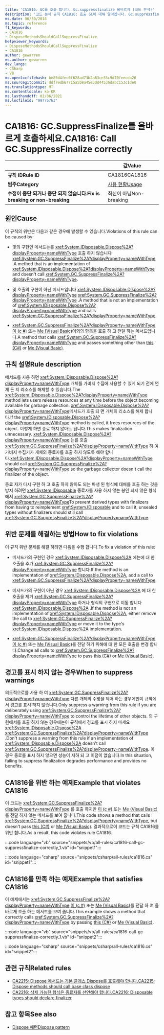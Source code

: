 ```yaml
---
title: 'CA1816: GC를 호출 합니다. Gc.suppressfinalize 올바르게 (코드 분석)'
description: '코드 분석 규칙 CA1816: 호출 GC에 대해 알아봅니다. Gc.suppressfinalize 올바르게'
ms.date: 06/30/2018
ms.topic: reference
f1_keywords:
- CA1816
- DisposeMethodsShouldCallSuppressFinalize
helpviewer_keywords:
- DisposeMethodsShouldCallSuppressFinalize
- CA1816
author: gewarren
ms.author: gewarren
dev_langs:
- CSharp
- VB
ms.openlocfilehash: be85d4fec0f628ad73b2a83ce33c9d70feecda20
ms.sourcegitcommit: ddf7edb67715a5b9a45e3dd44536dabc153c1de0
ms.translationtype: MT
ms.contentlocale: ko-KR
ms.lasthandoff: 02/06/2021
ms.locfileid: "99776763"
---
```

# <a name="ca1816-call-gcsuppressfinalize-correctly"></a><span data-ttu-id="832ee-103">CA1816: GC.SuppressFinalize를 올바르게 호출하세요.</span><span class="sxs-lookup"><span data-stu-id="832ee-103">CA1816: Call GC.SuppressFinalize correctly</span></span>

| | <span data-ttu-id="832ee-104">값</span><span class="sxs-lookup"><span data-stu-id="832ee-104">Value</span></span> |
|-|-|
| <span data-ttu-id="832ee-105">**규칙 ID**</span><span class="sxs-lookup"><span data-stu-id="832ee-105">**Rule ID**</span></span> |<span data-ttu-id="832ee-106">CA1816</span><span class="sxs-lookup"><span data-stu-id="832ee-106">CA1816</span></span>|
| <span data-ttu-id="832ee-107">**범주**</span><span class="sxs-lookup"><span data-stu-id="832ee-107">**Category**</span></span> |[<span data-ttu-id="832ee-108">사용 현황</span><span class="sxs-lookup"><span data-stu-id="832ee-108">Usage</span></span>](usage-warnings.md)|
| <span data-ttu-id="832ee-109">**수정이 중단 되거나 중단 되지 않습니다.**</span><span class="sxs-lookup"><span data-stu-id="832ee-109">**Fix is breaking or non-breaking**</span></span> |<span data-ttu-id="832ee-110">최신이 아님</span><span class="sxs-lookup"><span data-stu-id="832ee-110">Non-breaking</span></span>|

## <a name="cause"></a><span data-ttu-id="832ee-111">원인</span><span class="sxs-lookup"><span data-stu-id="832ee-111">Cause</span></span>

<span data-ttu-id="832ee-112">이 규칙의 위반은 다음과 같은 경우에 발생할 수 있습니다.</span><span class="sxs-lookup"><span data-stu-id="832ee-112">Violations of this rule can be caused by:</span></span>

- <span data-ttu-id="832ee-113">및의 구현인 메서드는를 <xref:System.IDisposable.Dispose%2A?displayProperty=nameWithType> 호출 하지 않습니다 <xref:System.GC.SuppressFinalize%2A?displayProperty=nameWithType> .</span><span class="sxs-lookup"><span data-stu-id="832ee-113">A method that is an implementation of <xref:System.IDisposable.Dispose%2A?displayProperty=nameWithType> and doesn't call <xref:System.GC.SuppressFinalize%2A?displayProperty=nameWithType>.</span></span>

- <span data-ttu-id="832ee-114">및 호출의 구현이 아닌 메서드입니다 <xref:System.IDisposable.Dispose%2A?displayProperty=nameWithType> <xref:System.GC.SuppressFinalize%2A?displayProperty=nameWithType> .</span><span class="sxs-lookup"><span data-stu-id="832ee-114">A method that is not an implementation of <xref:System.IDisposable.Dispose%2A?displayProperty=nameWithType> and calls <xref:System.GC.SuppressFinalize%2A?displayProperty=nameWithType>.</span></span>

- <span data-ttu-id="832ee-115"><xref:System.GC.SuppressFinalize%2A?displayProperty=nameWithType> [이 (c #)](../../../csharp/language-reference/keywords/this.md) 또는 [Me (Visual Basic)](../../../visual-basic/programming-guide/program-structure/me-my-mybase-and-myclass.md#me)이외의 항목을 호출 하 고 전달 하는 메서드입니다.</span><span class="sxs-lookup"><span data-stu-id="832ee-115">A method that calls <xref:System.GC.SuppressFinalize%2A?displayProperty=nameWithType> and passes something other than [this (C#)](../../../csharp/language-reference/keywords/this.md) or [Me (Visual Basic)](../../../visual-basic/programming-guide/program-structure/me-my-mybase-and-myclass.md#me).</span></span>

## <a name="rule-description"></a><span data-ttu-id="832ee-116">규칙 설명</span><span class="sxs-lookup"><span data-stu-id="832ee-116">Rule description</span></span>

<span data-ttu-id="832ee-117">메서드를 사용 하면 <xref:System.IDisposable.Dispose%2A?displayProperty=nameWithType> 개체를 가비지 수집에 사용할 수 있게 되기 전에 언제 든 지 리소스를 해제할 수 있습니다.</span><span class="sxs-lookup"><span data-stu-id="832ee-117">The <xref:System.IDisposable.Dispose%2A?displayProperty=nameWithType> method lets users release resources at any time before the object becoming available for garbage collection.</span></span> <span data-ttu-id="832ee-118"><xref:System.IDisposable.Dispose%2A?displayProperty=nameWithType>메서드가 호출 되 면 개체의 리소스를 해제 합니다.</span><span class="sxs-lookup"><span data-stu-id="832ee-118">If the <xref:System.IDisposable.Dispose%2A?displayProperty=nameWithType> method is called, it frees resources of the object.</span></span> <span data-ttu-id="832ee-119">이렇게 하면 종료 하지 않아도 됩니다.</span><span class="sxs-lookup"><span data-stu-id="832ee-119">This makes finalization unnecessary.</span></span> <span data-ttu-id="832ee-120"><xref:System.IDisposable.Dispose%2A?displayProperty=nameWithType> 는를 호출 <xref:System.GC.SuppressFinalize%2A?displayProperty=nameWithType> 하 여 가비지 수집기가 개체의 종료자를 호출 하지 않도록 해야 합니다.</span><span class="sxs-lookup"><span data-stu-id="832ee-120"><xref:System.IDisposable.Dispose%2A?displayProperty=nameWithType> should call <xref:System.GC.SuppressFinalize%2A?displayProperty=nameWithType> so the garbage collector doesn't call the finalizer of the object.</span></span>

<span data-ttu-id="832ee-121">종료 자가 다시 구현 하 고 호출 하지 않아도 되는 파생 된 형식에 대해를 호출 하는 것을 방지 하려면 <xref:System.IDisposable> 종료자를 사용 하지 않는 봉인 되지 않은 형식에서 <xref:System.GC.SuppressFinalize%2A?displayProperty=nameWithType></span><span class="sxs-lookup"><span data-stu-id="832ee-121">To prevent derived types with finalizers from having to reimplement <xref:System.IDisposable> and to call it, unsealed types without finalizers should still call <xref:System.GC.SuppressFinalize%2A?displayProperty=nameWithType>.</span></span>

## <a name="how-to-fix-violations"></a><span data-ttu-id="832ee-122">위반 문제를 해결하는 방법</span><span class="sxs-lookup"><span data-stu-id="832ee-122">How to fix violations</span></span>

<span data-ttu-id="832ee-123">이 규칙 위반 문제를 해결 하려면 다음을 수행 합니다.</span><span class="sxs-lookup"><span data-stu-id="832ee-123">To fix a violation of this rule:</span></span>

- <span data-ttu-id="832ee-124">메서드가의 구현인 경우 <xref:System.IDisposable.Dispose%2A> 에는에 대 한 호출을 추가 <xref:System.GC.SuppressFinalize%2A?displayProperty=nameWithType> 합니다.</span><span class="sxs-lookup"><span data-stu-id="832ee-124">If the method is an implementation of <xref:System.IDisposable.Dispose%2A>, add a call to <xref:System.GC.SuppressFinalize%2A?displayProperty=nameWithType>.</span></span>

- <span data-ttu-id="832ee-125">메서드가의 구현이 아닌 경우 <xref:System.IDisposable.Dispose%2A> 에 대 한 호출을 제거 <xref:System.GC.SuppressFinalize%2A?displayProperty=nameWithType> 하거나 형식의 구현으로 이동 합니다 <xref:System.IDisposable.Dispose%2A> .</span><span class="sxs-lookup"><span data-stu-id="832ee-125">If the method is not an implementation of <xref:System.IDisposable.Dispose%2A>, either remove the call to <xref:System.GC.SuppressFinalize%2A?displayProperty=nameWithType> or move it to the type's <xref:System.IDisposable.Dispose%2A> implementation.</span></span>

- <span data-ttu-id="832ee-126"><xref:System.GC.SuppressFinalize%2A?displayProperty=nameWithType> [이 (c #)](../../../csharp/language-reference/keywords/this.md) 또는 [Me (Visual Basic)](../../../visual-basic/programming-guide/program-structure/me-my-mybase-and-myclass.md#me)를 전달 하기 위해에 대 한 모든 호출을 변경 합니다.</span><span class="sxs-lookup"><span data-stu-id="832ee-126">Change all calls to <xref:System.GC.SuppressFinalize%2A?displayProperty=nameWithType> to pass [this (C#)](../../../csharp/language-reference/keywords/this.md) or [Me (Visual Basic)](../../../visual-basic/programming-guide/program-structure/me-my-mybase-and-myclass.md#me).</span></span>

## <a name="when-to-suppress-warnings"></a><span data-ttu-id="832ee-127">경고를 표시 하지 않는 경우</span><span class="sxs-lookup"><span data-stu-id="832ee-127">When to suppress warnings</span></span>

<span data-ttu-id="832ee-128">의도적으로를 사용 하 여 <xref:System.GC.SuppressFinalize%2A?displayProperty=nameWithType> 다른 개체의 수명을 제어 하는 경우에만이 규칙에서 경고를 표시 하지 않습니다.</span><span class="sxs-lookup"><span data-stu-id="832ee-128">Only suppress a warning from this rule if you are deliberately using <xref:System.GC.SuppressFinalize%2A?displayProperty=nameWithType> to control the lifetime of other objects.</span></span> <span data-ttu-id="832ee-129">의 구현에서를 호출 하지 않는 경우에는이 규칙에서 경고를 표시 하지 마세요 <xref:System.IDisposable.Dispose%2A> <xref:System.GC.SuppressFinalize%2A?displayProperty=nameWithType> .</span><span class="sxs-lookup"><span data-stu-id="832ee-129">Don't suppress a warning from this rule if an implementation of <xref:System.IDisposable.Dispose%2A> doesn't call <xref:System.GC.SuppressFinalize%2A?displayProperty=nameWithType>.</span></span> <span data-ttu-id="832ee-130">이 경우 종료를 표시 하지 않으면 성능이 저하 되 고 이점이 없습니다.</span><span class="sxs-lookup"><span data-stu-id="832ee-130">In this situation, failing to suppress finalization degrades performance and provides no benefits.</span></span>

## <a name="example-that-violates-ca1816"></a><span data-ttu-id="832ee-131">CA1816을 위반 하는 예제</span><span class="sxs-lookup"><span data-stu-id="832ee-131">Example that violates CA1816</span></span>

<span data-ttu-id="832ee-132">이 코드는 <xref:System.GC.SuppressFinalize%2A?displayProperty=nameWithType> 를 호출 하지만 [이 (c #)](../../../csharp/language-reference/keywords/this.md) 또는 [Me (Visual Basic)](../../../visual-basic/programming-guide/program-structure/me-my-mybase-and-myclass.md#me)를 전달 하지 않는 메서드를 보여 줍니다.</span><span class="sxs-lookup"><span data-stu-id="832ee-132">This code shows a method that calls <xref:System.GC.SuppressFinalize%2A?displayProperty=nameWithType>, but doesn't pass [this (C#)](../../../csharp/language-reference/keywords/this.md) or [Me (Visual Basic)](../../../visual-basic/programming-guide/program-structure/me-my-mybase-and-myclass.md#me).</span></span> <span data-ttu-id="832ee-133">결과적으로이 코드는 규칙 CA1816를 위반 합니다.</span><span class="sxs-lookup"><span data-stu-id="832ee-133">As a result, this code violates rule CA1816.</span></span>

:::code language="vb" source="snippets/vb/all-rules/ca1816-call-gc-suppressfinalize-correctly_1.vb" id="snippet1":::

:::code language="csharp" source="snippets/csharp/all-rules/ca1816.cs" id="snippet1":::

## <a name="example-that-satisfies-ca1816"></a><span data-ttu-id="832ee-134">CA1816를 만족 하는 예제</span><span class="sxs-lookup"><span data-stu-id="832ee-134">Example that satisfies CA1816</span></span>

<span data-ttu-id="832ee-135">이 예제에서는 <xref:System.GC.SuppressFinalize%2A?displayProperty=nameWithType> [이 (c #)](../../../csharp/language-reference/keywords/this.md) 또는 [Me (Visual Basic)](../../../visual-basic/programming-guide/program-structure/me-my-mybase-and-myclass.md#me)를 전달 하 여 올바르게 호출 하는 메서드를 보여 줍니다.</span><span class="sxs-lookup"><span data-stu-id="832ee-135">This example shows a method that correctly calls <xref:System.GC.SuppressFinalize%2A?displayProperty=nameWithType> by passing [this (C#)](../../../csharp/language-reference/keywords/this.md) or [Me (Visual Basic)](../../../visual-basic/programming-guide/program-structure/me-my-mybase-and-myclass.md#me).</span></span>

:::code language="vb" source="snippets/vb/all-rules/ca1816-call-gc-suppressfinalize-correctly_1.vb" id="snippet2":::

:::code language="csharp" source="snippets/csharp/all-rules/ca1816.cs" id="snippet2":::

## <a name="related-rules"></a><span data-ttu-id="832ee-136">관련 규칙</span><span class="sxs-lookup"><span data-stu-id="832ee-136">Related rules</span></span>

- [<span data-ttu-id="832ee-137">CA2215: Dispose 메서드는 기본 클래스 Dispose를 호출해야 합니다.</span><span class="sxs-lookup"><span data-stu-id="832ee-137">CA2215: Dispose methods should call base class dispose</span></span>](ca2215.md)
- [<span data-ttu-id="832ee-138">CA2216: 삭제 가능한 형식은 종료자를 선언해야 합니다.</span><span class="sxs-lookup"><span data-stu-id="832ee-138">CA2216: Disposable types should declare finalizer</span></span>](ca2216.md)

## <a name="see-also"></a><span data-ttu-id="832ee-139">참고 항목</span><span class="sxs-lookup"><span data-stu-id="832ee-139">See also</span></span>

- [<span data-ttu-id="832ee-140">Dispose 패턴</span><span class="sxs-lookup"><span data-stu-id="832ee-140">Dispose pattern</span></span>](../../../standard/garbage-collection/implementing-dispose.md)
